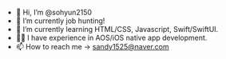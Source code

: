 - 👋 Hi, I’m @sohyun2150
- 👀 I’m currently job hunting!
- 🌱 I’m currently learning HTML/CSS, Javascript, Swift/SwiftUI.
- 👩‍💻 I have experience in AOS/iOS native app development.
- 📫 How to reach me -> sandy1525@naver.com

<!---
sohyun2150/sohyun2150 is a ✨ special ✨ repository because its `README.md` (this file) appears on your GitHub profile.
You can click the Preview link to take a look at your changes.
--->
